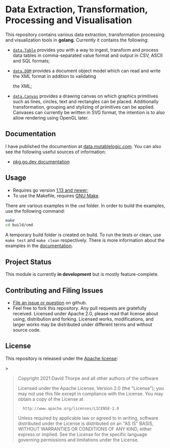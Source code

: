 
# Data Extraction, Transformation, Processing and Visualisation

This repository contains various data extraction, transformation processing and visualization tools in __golang__. Currently it contains the following:

* [`data.Table`](doc/table.md) provides you with a way to ingest, transform and process data tables in comma-separated value format and output in CSV, ASCII and SQL formats;
* [`data.DOM`](doc/dom.md) provides a document object model which can read and write the XML format in addition to validating

  the XML;

* [`data.Canvas`](doc/canvas.md) provides a drawing canvas on which graphics primitives such as lines, circles, text and rectangles can be placed. Additionally transformation, grouping and stylizing of primitives can be applied. Canvases can currently be written in SVG format, the intention is to also allow rendering using OpenGL later.

## Documentation

I have published the documention at [data.mutablelogic.com](https://data.mutablelogic.com). You can also see the following useful sources of information:

* [pkg.go.dev documentation](https://pkg.go.dev/github.com/djthorpe/data)

## Usage

* Requires go version [1.13 and newer](https://golang.org/dl/);
* To use the Makefile, requires [GNU Make](https://www.gnu.org/software/make/).

There are various examples in the `cmd` folder. In order to build the examples, use the following command:

```bash
make
cd build/cmd
```

A temporary build folder is created on build. To run the tests or clean, use `make test` and `make clean` respectively. There is more information about the examples in the [documentation](doc/examples.md).

## Project Status

This module is currently **in development** but is mostly feature-complete.

## Contributing and Filing Issues

* [File an issue or question](http://github.com/djthorpe/graph/issues) on github.
* Feel free to fork this repository. Any pull requests are gratefully received. Licensed under Apache 2.0, please read that license about using, distribution and forking. Licensed works, modifications, and larger works may be distributed under different terms and without source code.

## License

This repository is released under the [Apache license](https://github.com/djthorpe/data/tree/7f02a4b2bcc64113cf15ee330a72d5dcbb54d60e/LICENSE/README.md):

&gt;

> Copyright 2021 David Thorpe and all other authors of the software
>
> Licensed under the Apache License, Version 2.0 \(the "License"\); you may not use this file except in compliance with the License. You may obtain a copy of the License at
>
> ```text
>   http://www.apache.org/licenses/LICENSE-2.0
> ```
>
> Unless required by applicable law or agreed to in writing, software distributed under the License is distributed on an "AS IS" BASIS, WITHOUT WARRANTIES OR CONDITIONS OF ANY KIND, either express or implied. See the License for the specific language governing permissions and limitations under the License.

